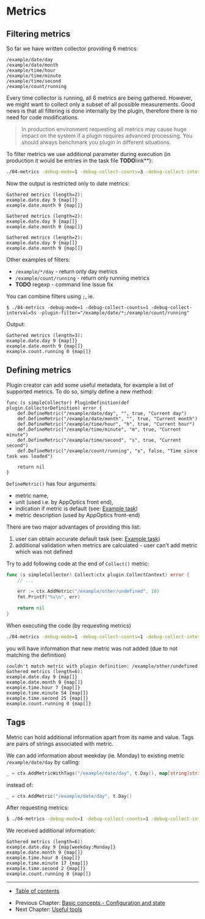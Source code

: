 # Metrics

## Filtering metrics

So far we have written collector providing 6 metrics:
```
/example/date/day
/example/date/month
/example/time/hour
/example/time/minute
/example/time/second
/example/count/running
```

Every time collector is running, all 6 metrics are being gathered.
However, we might want to collect only a subset of all possible measurements.
Good news is that all filtering is done internally by the plugin, therefore there is no need for code modifications.

> In production environment requesting all metrics may cause huge impact on the system if a plugin requires advanced processing.
> You should always benchmark you plugin in different situations.

To filter metrics we use additional parameter during execution (in production it would be entries in the task file **TODO**link**):
```bash
./04-metrics -debug-mode=1 -debug-collect-counts=3 -debug-collect-interval=5s -plugin-filter="/example/date/*"
```

Now the output is restricted only to date metrics:
```
Gathered metrics (length=2):
example.date.day 9 {map[]}
example.date.month 9 {map[]}

Gathered metrics (length=2):
example.date.day 9 {map[]}
example.date.month 9 {map[]}

Gathered metrics (length=2):
example.date.day 9 {map[]}
example.date.month 9 {map[]}
```

Other examples of filters:
- `/example/*/day` - return only day metrics
- `/example/count/running` - return only running metrics
- **TODO** regexp - command line issue fix

You can combine filters using `;`, ie.
```
$ ./04-metrics -debug-mode=1 -debug-collect-counts=1 -debug-collect-interval=5s -plugin-filter="/example/date/*;/example/count/running"
```

Output:
```
Gathered metrics (length=3):
example.date.day 9 {map[]}
example.date.month 9 {map[]}
example.count.running 0 {map[]}
```

## Defining metrics 

Plugin creator can add some useful metadata, for example a list of supported metrics.
To do so, simply define a new method:

```
func (s simpleCollector) PluginDefinition(def plugin.CollectorDefinition) error {
	def.DefineMetric("/example/date/day", "", true, "Current day")
	def.DefineMetric("/example/date/month", "", true, "Current month")
	def.DefineMetric("/example/time/hour", "h", true, "Current hour")
	def.DefineMetric("/example/time/minute", "m", true, "Current minute")
	def.DefineMetric("/example/time/second", "s", true, "Current second")
	def.DefineMetric("/example/count/running", "s", false, "Time since task was loaded")

	return nil
}
```

`DefineMetric()` has four arguments:
- metric name,
- unit (used i.e. by AppOptics front end),
- indication if metric is default (see: [Example task](https://github.com/librato/snap-plugin-lib-go/tree/ao-12231-tutorial/tutorial/05-tools#printing-example-task-file))
- metric description (used by AppOptics front-end)

There are two major advantages of providing this list:
1. user can obtain accurate default task (see: [Example task](https://github.com/librato/snap-plugin-lib-go/tree/ao-12231-tutorial/tutorial/05-tools#printing-example-task-file))
2. additional validation when metrics are calculated - user can't add metric which was not defined

Try to add following code at the end of `Collect()` metric:

```go
func (s simpleCollector) Collect(ctx plugin.CollectContext) error {
    // ...

	err := ctx.AddMetric("/example/other/undefined", 10)
	fmt.Printf("%v\n", err)

	return nil
}
```

When executing the code (by requesting metrics) 
```bash
./04-metrics -debug-mode=1 -debug-collect-counts=1 -debug-collect-interval=5s
```

you will have information that new metric was not added (due to not matching the definition)
```
couldn't match metric with plugin definition: /example/other/undefined
Gathered metrics (length=6):
example.date.day 9 {map[]}
example.date.month 9 {map[]}
example.time.hour 7 {map[]}
example.time.minute 54 {map[]}
example.time.second 25 {map[]}
example.count.running 0 {map[]}
```

## Tags

Metric can hold additional information apart from its name and value. 
Tags are pairs of strings associated with metric.

We can add information about weekday (ie. Monday) to existing metric `/example/date/day` by calling:
```go
_ = ctx.AddMetricWithTags("/example/date/day", t.Day(), map[string]string{"weekday": t.Weekday().String()})
```
instead of:
```go
_ = ctx.AddMetric("/example/date/day", t.Day()
```

After requesting metrics:
```bash
$ ./04-metrics -debug-mode=1 -debug-collect-counts=1 -debug-collect-interval=5s
```

We received additional information:
```
Gathered metrics (length=6):
example.date.day 9 {map[weekday:Monday]}
example.date.month 9 {map[]}
example.time.hour 8 {map[]}
example.time.minute 17 {map[]}
example.time.second 2 {map[]}
example.count.running 0 {map[]}
```

----

* [Table of contents](/v2/tutorialial/README.md)
- Previous Chapter: [Basic concepts - Configuration and state](/v2/tutorialial/03-concepts/README.md)
- Next Chapter: [Useful tools](/v2/tutorialial/05-tools/README.md)

